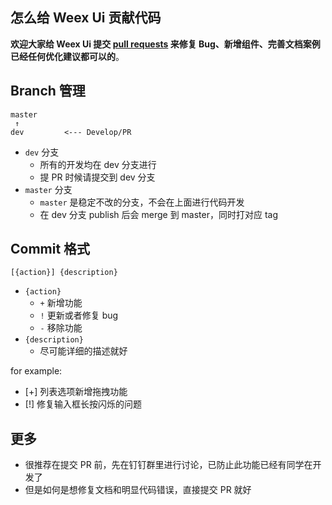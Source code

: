 ## 怎么给 Weex Ui 贡献代码

**欢迎大家给 Weex Ui 提交 [pull requests](https://github.com/apache/incubator-weex-ui/compare/) 来修复 Bug、新增组件、完善文档案例已经任何优化建议都可以的**。

## Branch 管理

```
master
 ↑
dev         <--- Develop/PR
```

- `dev` 分支
  - 所有的开发均在 dev 分支进行
  - 提 PR 时候请提交到 dev 分支
- `master` 分支
  - `master` 是稳定不改的分支，不会在上面进行代码开发
  - 在 dev 分支 publish 后会 merge 到 master，同时打对应 tag

## Commit 格式

```
[{action}] {description}
```

- `{action}`
  - `+` 新增功能
  - `!` 更新或者修复 bug
  - `-` 移除功能
- `{description}`
  - 尽可能详细的描述就好

for example:

- [+] 列表选项新增拖拽功能
- [!] 修复输入框长按闪烁的问题

## 更多

- 很推荐在提交 PR 前，先在钉钉群里进行讨论，已防止此功能已经有同学在开发了
- 但是如何是想修复文档和明显代码错误，直接提交 PR 就好
